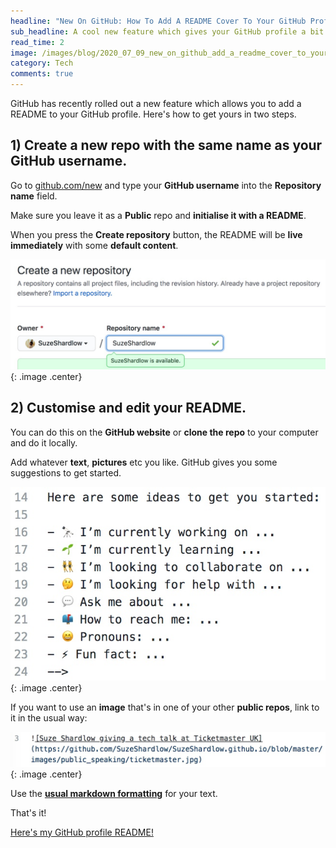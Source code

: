 ```yaml
---
headline: "New On GitHub: How To Add A README Cover To Your GitHub Profile"
sub_headline: A cool new feature which gives your GitHub profile a bit of personality.
read_time: 2
image: /images/blog/2020_07_09_new_on_github_add_a_readme_cover_to_your_github_profile/gh_profile_cover.jpg
category: Tech
comments: true
---
```


GitHub has recently rolled out a new feature which allows you to add a README to your GitHub profile.  Here's how to get yours in two steps.

## 1) Create a new repo with the same name as your GitHub username.

Go to [github.com/new](https://github.com/new) and type your **GitHub username** into the **Repository name** field.

Make sure you leave it as a **Public** repo and **initialise it with a README**.

When you press the **Create repository** button, the README will be **live immediately** with some **default content**.

![image](/images/blog/2020_07_09_new_on_github_add_a_readme_cover_to_your_github_profile/gh_readme_create_new_repo.jpg){: .image .center}

## 2) Customise and edit your README.

You can do this on the **GitHub website** or **clone the repo** to your computer and do it locally.

Add whatever **text**, **pictures** etc you like.  GitHub gives you some suggestions to get started.

![image](/images/blog/2020_07_09_new_on_github_add_a_readme_cover_to_your_github_profile/gh_readme_get_started.jpg){: .image .center}

If you want to use an **image** that's in one of your other **public repos**, link to it in the usual way:

![image](/images/blog/2020_07_09_new_on_github_add_a_readme_cover_to_your_github_profile/gh_readme_insert_image_from_public_repo.jpg){: .image .center}

Use the **[usual markdown formatting](https://guides.github.com/pdfs/markdown-cheatsheet-online.pdf)** for your text.

That's it!

[Here's my GitHub profile README!](https://github.com/SuzeShardlow)
